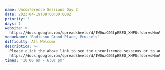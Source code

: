 ```yaml
---
name: Unconference Sessions Day 2
date: 2023-04-19T08:00:00.000Z
priority: 2
days: 1
website: >-
  https://docs.google.com/spreadsheets/d/1W0uaGDGtpEBEO_XHPUcfsbrvsHmoVhvSHB0ZMPOFZME/edit?usp=sharing
venueName: 'Radisson Grand Place, Brussels'
difficulty: All Welcome
description: >-
  Please click the above link to see the unconference sessions or to add yours!
  https://docs.google.com/spreadsheets/d/1W0uaGDGtpEBEO_XHPUcfsbrvsHmoVhvSHB0ZMPOFZME/edit?usp=sharing
times: '10:00 am - 6:00 pm'
---
```






